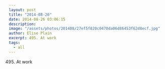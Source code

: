 ```yaml
---
layout: post
title: "2014-08-26"
date: 2014-08-26 03:06:15
description: 
image: "/assets/photos/201408/27ef5f820c0470da06d86453f62d8ecf.jpg"
author: Elise Plain
excerpt: 495. At work
tags: 
  - all
---
```


495. At work
<p></p>
